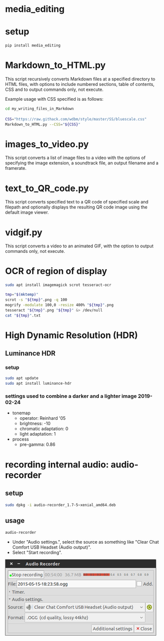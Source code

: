 # media_editing

# setup

```Bash
pip install media_editing
```

# Markdown_to_HTML.py

This script recursively converts Markdown files at a specified directory to HTML files, with options to include numbered sections, table of contents, CSS and to output commands only, not execute.

Example usage with CSS specified is as follows:

```Bash
cd my_writing_files_in_Markdown

CSS="https://raw.githack.com/wdbm/style/master/SS/bluescale.css"
Markdown_to_HTML.py --CSS="${CSS}"
```

# images_to_video.py

This script converts a list of image files to a video with the options of specifying the image extension, a soundtrack file, an output filename and a framerate.

# text_to_QR_code.py

This script converts specified text to a QR code of specified scale and filepath and optionally displays the resulting QR code image using the default image viewer.

# vidgif.py

This script converts a video to an animated GIF, with the option to output commands only, not execute.

# OCR of region of display

```Bash
sudo apt install imagemagick scrot tesseract-ocr
```

```Bash
tmp="$(mktemp)"
scrot -s "${tmp}".png -q 100 
mogrify -modulate 100,0 -resize 400% "${tmp}".png 
tesseract "${tmp}".png "${tmp}" &> /dev/null
cat "${tmp}".txt
```

# High Dynamic Resolution (HDR)

## Luminance HDR

### setup

```Bash
sudo apt update
sudo apt install luminance-hdr
```

### settings used to combine a darker and a lighter image 2019-02-24

- tonemap
    - operator: Reinhard '05
    - brightness: -10
    - chromatic adaptation: 0
    - light adaptation: 1
- process
    - pre-gamma: 0.86

# recording internal audio: audio-recorder

## setup

```Bash
sudo dpkg -i audio-recorder_1.7-5~xenial_amd64.deb
```

## usage

```Bash
audio-recorder
```

- Under "Audio settings.", select the source as something like "Clear Chat Comfort USB Headset (Audio output)".
- Select "Start recording".

![](https://raw.githubusercontent.com/wdbm/media_editing/master/media/Audio_Recorder.png)
